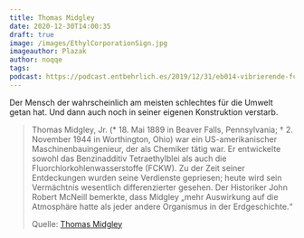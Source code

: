 ```yaml
---
title: Thomas Midgley
date: 2020-12-30T14:00:35
draft: true
image: /images/EthylCorporationSign.jpg
imageauthor: Plazak
author: noqqe
tags:
podcast: https://podcast.entbehrlich.es/2019/12/31/eb014-vibrierende-fckw-froesche/
---
```


Der Mensch der wahrscheinlich am meisten schlechtes für die Umwelt getan hat.
Und dann auch noch in seiner eigenen Konstruktion verstarb.

> Thomas Midgley, Jr. (* 18. Mai 1889 in Beaver Falls, Pennsylvania; † 2.
> November 1944 in Worthington, Ohio) war ein US-amerikanischer
> Maschinenbauingenieur, der als Chemiker tätig war. Er entwickelte sowohl das
> Benzinadditiv Tetraethylblei als auch die Fluorchlorkohlenwasserstoffe (FCKW).
> Zu der Zeit seiner Entdeckungen wurden seine Verdienste gepriesen; heute wird
> sein Vermächtnis wesentlich differenzierter gesehen. Der Historiker John
> Robert McNeill bemerkte, dass Midgley „mehr Auswirkung auf die Atmosphäre
> hatte als jeder andere Organismus in der Erdgeschichte.“
>
> Quelle: [Thomas Midgley](https://de.wikipedia.org/wiki/Thomas_Midgley)
